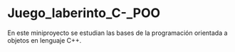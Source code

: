 # Juego_laberinto_C-_POO
En este miniproyecto se estudian las bases de la programación orientada a objetos en lenguaje C++.
